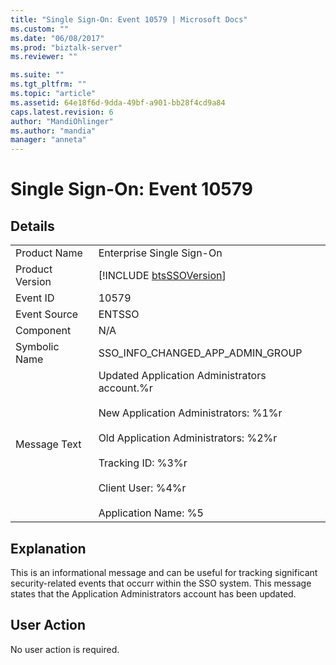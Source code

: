 ```yaml
---
title: "Single Sign-On: Event 10579 | Microsoft Docs"
ms.custom: ""
ms.date: "06/08/2017"
ms.prod: "biztalk-server"
ms.reviewer: ""

ms.suite: ""
ms.tgt_pltfrm: ""
ms.topic: "article"
ms.assetid: 64e18f6d-9dda-49bf-a901-bb28f4cd9a84
caps.latest.revision: 6
author: "MandiOhlinger"
ms.author: "mandia"
manager: "anneta"
---
```

# Single Sign-On: Event 10579
## Details  
  
|                 |                                                                                                                                                                                                                                              |
|-----------------|----------------------------------------------------------------------------------------------------------------------------------------------------------------------------------------------------------------------------------------------|
|  Product Name   |                                                                                                          Enterprise Single Sign-On                                                                                                           |
| Product Version |                                                                                         [!INCLUDE [btsSSOVersion](../includes/btsssoversion-md.md)]                                                                                          |
|    Event ID     |                                                                                                                    10579                                                                                                                     |
|  Event Source   |                                                                                                                    ENTSSO                                                                                                                    |
|    Component    |                                                                                                                     N/A                                                                                                                      |
|  Symbolic Name  |                                                                                                       SSO_INFO_CHANGED_APP_ADMIN_GROUP                                                                                                       |
|  Message Text   | Updated Application Administrators account.%r<br /><br /> New Application Administrators: %1%r<br /><br /> Old Application Administrators: %2%r<br /><br /> Tracking ID: %3%r<br /><br /> Client User: %4%r<br /><br /> Application Name: %5 |
  
## Explanation  
 This is an informational message and can be useful for tracking significant security-related events that occurr within the SSO system. This message states that the Application Administrators account has been updated.  
  
## User Action  
 No user action is required.